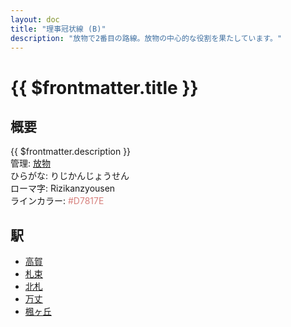 ```yaml
---
layout: doc
title: "理事冠状線 (B)"
description: "放物で2番目の路線。放物の中心的な役割を果たしています。"
---
```


# {{ $frontmatter.title }}

## 概要
{{ $frontmatter.description }}  
管理: [放物](/company/houbutu/index.md)  
ひらがな: りじかんじょうせん  
ローマ字: Rizikanzyousen  
ラインカラー: <span style="color: #D7817E">#D7817E</span>

## 駅
- [高賀](/station/stations/koka.md)
- [札束](/station/stations/satutaba.md)
- [北札](/station/stations/kitafuda.md)
- [万丈](/station/stations/banzyo.md)
- [楓ヶ丘](/station/stations/kaedegaoka.md)